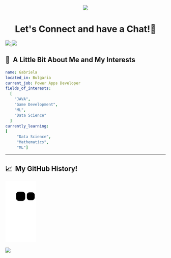 <p align="center">
  <img src="https://capsule-render.vercel.app/api?type=waving&color=gradient&text=HeyThere!&height=100&section=header"/>
</p>

<h1 align="center">
  Let's Connect and have a Chat!💬
</h1>

<a href="https://gabriela5rova.hashnode.dev">
  <img height="50" src="https://cdn.hashnode.com/res/hashnode/image/upload/v1611902473383/CDyAuTy75.png?auto=compress"/>
</a>

<a href="https://linkedin.com/gabriela5rova](https://www.linkedin.com/in/gabriela-petrova-a1519478">
  <img height="50" src="https://cdn1.iconfinder.com/data/icons/logotypes/32/linkedin-1024.png"/>
</a>
<h2> 👾 &nbsp;A Little Bit About Me and My Interests</h2>

```yaml
name: Gabriela
located_in: Bulgaria
current_job: Power Apps Developer
fields_of_interests:
  [
    "JAVA",
    "Game Development",
    "ML",
    "Data Science"
  ]
currently_learning:
[
     "Data Science",
     "Mathematics",
     "ML"]
```  
---  
<h2> 📈 &nbsp;My GitHub History!</h2>

![Snake animation](https://github.com/gabriela5rova/gabriela5rova/blob/output/github-contribution-grid-snake.svg)
  
<p align="left">
  <img src="https://capsule-render.vercel.app/api?type=waving&color=gradient&height=100&section=footer"/>
</p>
